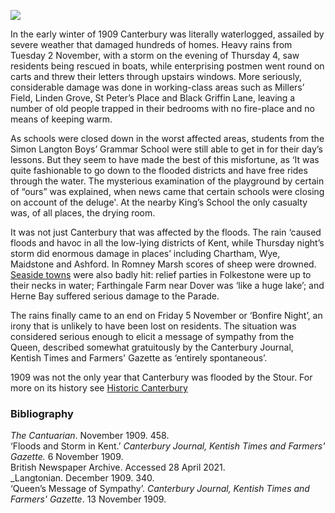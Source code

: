 <a href="https://dev.visual-essays.app"><img src="https://dev-visual-essays.netlify.app/images/ve-button.png"></a>
<param ve-config title="Floods in Canterbury, 1909" author="Professor Carolyn Oulton" layout="vtl" banner="/images/banners/20c.jpg">

<param ve-entity eid="Q29303" aliases="Canterbury">
<param ve-entity eid="QQ2743911" aliases="Chartham">
<param ve-entity eid="Q590063" aliases="Wye">
<param ve-entity eid="Q213180" aliases="Maidstone">
<param ve-entity eid="Q725261" aliases="Ashford">
<param ve-entity eid="Q1506093" aliases="Romney Marsh">
<param ve-entity eid="Q929286" aliases="Herne Bay">

In the early winter of 1909 Canterbury was literally waterlogged, assailed by severe weather that damaged hundreds of homes. Heavy rains from Tuesday 2 November, with a storm on the evening of Thursday 4, saw residents being rescued in boats, while enterprising postmen went round on carts and threw their letters through upstairs windows. 
More seriously, considerable damage was done in working-class areas such as Millers’ Field, Linden Grove, St Peter’s Place and Black Griffin Lane, leaving a number of old people trapped in their bedrooms with no fire-place and no means of keeping warm.

As schools were closed down in the worst affected areas, students from the Simon Langton Boys’ Grammar School were still able to get in for their day’s lessons. But they seem to have made the best of this misfortune, as ‘It was quite fashionable to go down to the flooded districts and have free rides through the water. The mysterious examination of the playground by certain of “ours” was explained, when news came that certain schools were closing on account of the deluge'.  At the nearby King’s School the only casualty was, of all places, the drying room. 

It was not just Canterbury that was affected by the floods. The rain ‘caused floods and havoc in all the low-lying districts of Kent, while Thursday night’s storm did enormous damage in places’  including Chartham, Wye, Maidstone and Ashford. In Romney Marsh scores of sheep were drowned. [Seaside towns]( /seascape) were also badly hit: relief parties in Folkestone were up to their necks in water; Farthingale Farm near Dover was ‘like a huge lake’; and Herne Bay suffered serious damage to the Parade.  

The rains finally came to an end on Friday 5 November or ‘Bonfire Night’, an irony that is unlikely to have been lost on residents. The situation was considered serious enough to elicit a message of sympathy from the Queen, described somewhat gratuitously by the Canterbury Journal, Kentish Times and Farmers' Gazette as ‘entirely spontaneous’. 

1909 was not the only year that Canterbury was flooded by the Stour. For more on its history see [Historic Canterbury](http://www.machadoink.com/The%20River%20Stour.htm)

### Bibliography
_The Cantuarian_. November 1909. 458.   
‘Floods and Storm in Kent.’ _Canterbury Journal, Kentish Times and Farmers' Gazette._ 6 November 1909.   
British Newspaper Archive. Accessed 28 April 2021.   
_Langtonian. December 1909. 340.   
‘Queen’s Message of Sympathy’. _Canterbury Journal, Kentish Times and Farmers' Gazette_. 13 November 1909.   
